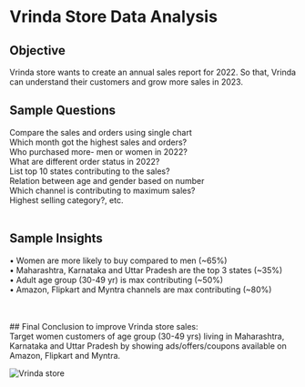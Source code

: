 # Vrinda Store Data Analysis

## Objective
Vrinda store wants to create an annual sales report for 2022. So that, Vrinda can understand their customers and grow more sales in 2023.


## Sample Questions <br>
Compare the sales and orders using single chart <br>
Which month got the highest sales and orders?<br>
Who purchased more- men or women in 2022?<br>
What are different order status in 2022?<br>
List top 10 states contributing to the sales?<br>
Relation between age and gender based on number<br>
Which channel is contributing to maximum sales?<br>
Highest selling category?, etc.<br>
<br>

## Sample Insights<br>
•	Women are more likely to buy compared to men (~65%)<br>
•	Maharashtra, Karnataka and Uttar Pradesh are the top 3 states (~35%)<br>
•	 Adult age group (30-49 yr) is max contributing (~50%)<br>
•	Amazon, Flipkart and Myntra channels are max contributing (~80%)<br><br>

<br>
## Final Conclusion to improve Vrinda store sales:<br>
Target women customers of age group (30-49 yrs) living in Maharashtra, Karnataka and Uttar Pradesh by showing ads/offers/coupons available on Amazon, Flipkart and Myntra.

<br>

![Vrinda store ](https://user-images.githubusercontent.com/110054448/230290862-7dd127e1-133a-4c66-9d2b-1cebd06fb2bd.png)

